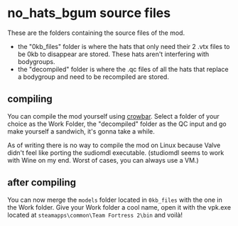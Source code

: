# no_hats_bgum source files
These are the folders containing the source files of the mod.

- the "0kb_files" folder is where the hats that only need their 2 .vtx files to be 0kb to disappear are stored. These hats aren't interfering with bodygroups.
- the "decompiled" folder is where the .qc files of all the hats that replace a bodygroup and need to be recompiled are stored.

## compiling
You can compile the mod yourself using [crowbar](https://steamcommunity.com/groups/CrowbarTool). Select a folder of your choice as the Work Folder, the "decompiled" folder as the QC input and go make yourself a sandwich, it's gonna take a while.

As of writing there is no way to compile the mod on Linux because Valve didn't feel like porting the sudiomdl executable. (studiomdl seems to work with Wine on my end. Worst of cases, you can always use a VM.)

## after compiling
You can now merge the `models` folder located in `0kb_files` with the one in the Work folder. Give your Work  folder a cool name, open it with the vpk.exe located at `steamapps\common\Team Fortress 2\bin` and voilà!
